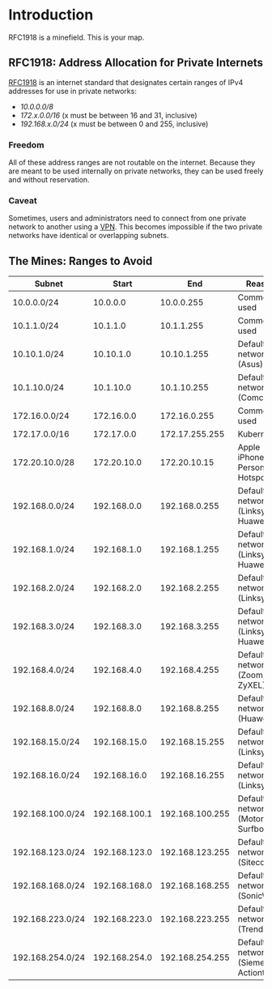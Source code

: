 # Introduction

RFC1918 is a minefield. This is your map.

## RFC1918: Address Allocation for Private Internets

[RFC1918](https://tools.ietf.org/html/rfc1918) is an internet standard that designates certain ranges of IPv4 addresses for use in private networks:

* *10.0.0.0/8*
* *172.x.0.0/16*  (x must be between 16 and 31, inclusive)
* *192.168.x.0/24*  (x must be between 0 and 255, inclusive)

### Freedom

All of these address ranges are not routable on the internet. Because they are meant to be used internally on private networks, they can be used freely and without reservation.

### Caveat

Sometimes, users and administrators need to connect from one private network to another using a [VPN](https://en.wikipedia.org/wiki/Virtual_private_network). This becomes impossible if the two private networks have identical or overlapping subnets.

## The Mines: Ranges to Avoid

| Subnet              | Start            | End             | Reason                                   |
| ------------------- | ---------------- | --------------- | ---------------------------------------- |
| 10.0.0.0/24         | 10.0.0.0         | 10.0.0.255      | Commonly used                            |
| 10.1.1.0/24         | 10.1.1.0         | 10.1.1.255      | Commonly used                            |
| 10.10.1.0/24        | 10.10.1.0        | 10.10.1.255     | Default network (Asus)                   |
| 10.1.10.0/24        | 10.1.10.0        | 10.1.10.255     | Default network (Comcast)                |
| 172.16.0.0/24       | 172.16.0.0       | 172.16.0.255    | Commonly used                            |
| 172.17.0.0/16       | 172.17.0.0       | 172.17.255.255  | Kubernetes                               |
| 172.20.10.0/28      | 172.20.10.0      | 172.20.10.15    | Apple iPhone/iPad Personal Hotspots      |
| 192.168.0.0/24      | 192.168.0.0      | 192.168.0.255   | Default network (Linksys, Huawei)        |
| 192.168.1.0/24      | 192.168.1.0      | 192.168.1.255   | Default network (Linksys, Huawei)        |
| 192.168.2.0/24      | 192.168.2.0      | 192.168.2.255   | Default network (Linksys)                |
| 192.168.3.0/24      | 192.168.3.0      | 192.168.3.255   | Default network (Linksys, Huawei)        |
| 192.168.4.0/24      | 192.168.4.0      | 192.168.4.255   | Default network (Zoom, ZyXEL)            |
| 192.168.8.0/24      | 192.168.8.0      | 192.168.8.255   | Default network (Huawei)                 |
| 192.168.15.0/24     | 192.168.15.0     | 192.168.15.255  | Default network (Linksys)                |
| 192.168.16.0/24     | 192.168.16.0     | 192.168.16.255  | Default network (Linksys)                |
| 192.168.100.0/24    | 192.168.100.1    | 192.168.100.255 | Default network (Motorola Surfboard)     |
| 192.168.123.0/24    | 192.168.123.0    | 192.168.123.255 | Default network (Sitecom)                |
| 192.168.168.0/24    | 192.168.168.0    | 192.168.168.255 | Default network (SonicWall)              |
| 192.168.223.0/24    | 192.168.223.0    | 192.168.223.255 | Default network (Trendnet)               |
| 192.168.254.0/24    | 192.168.254.0    | 192.168.254.255 | Default network (Siemens, Actiontec)     |
